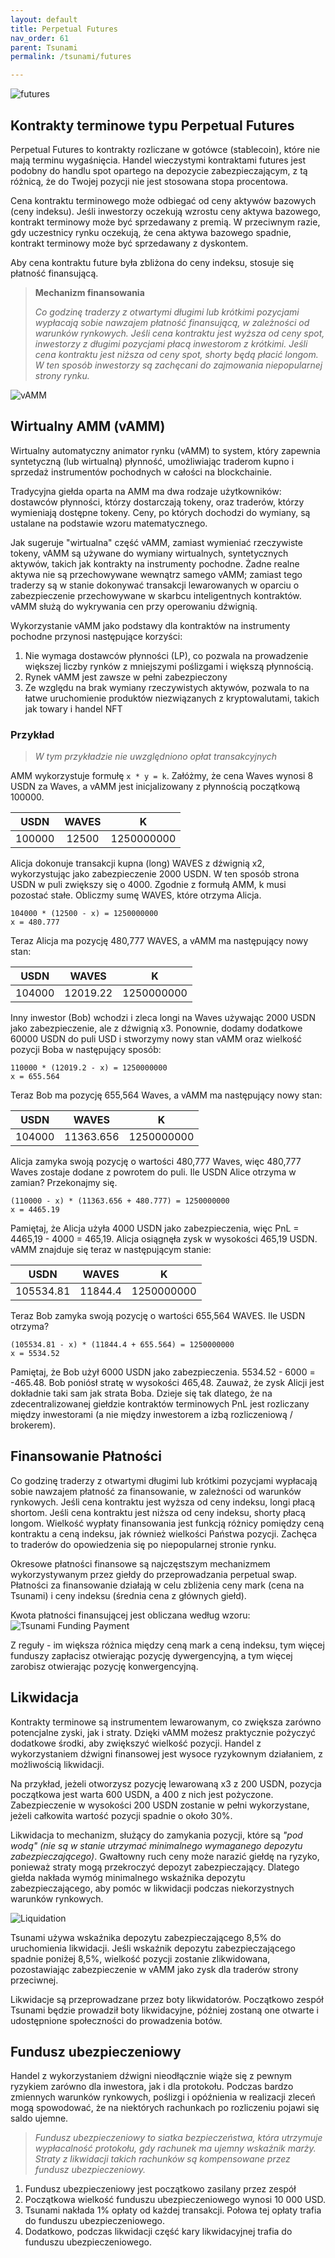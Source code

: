 ```yaml
---
layout: default
title: Perpetual Futures
nav_order: 61
parent: Tsunami
permalink: /tsunami/futures

---
```


![futures](/images/futures.png)

## Kontrakty terminowe typu Perpetual Futures

Perpetual Futures to kontrakty rozliczane w gotówce (stablecoin), które nie mają terminu wygaśnięcia. Handel wieczystymi kontraktami futures jest podobny do handlu spot opartego na depozycie zabezpieczającym, z tą różnicą, że do Twojej pozycji nie jest stosowana stopa procentowa.

Cena kontraktu terminowego może odbiegać od ceny aktywów bazowych (ceny indeksu). Jeśli inwestorzy oczekują wzrostu ceny aktywa bazowego, kontrakt terminowy może być sprzedawany z premią. W przeciwnym razie, gdy uczestnicy rynku oczekują, że cena aktywa bazowego spadnie, kontrakt terminowy może być sprzedawany z dyskontem.

Aby cena kontraktu future była zbliżona do ceny indeksu, stosuje się płatność finansującą.

> **Mechanizm finansowania**
> 
> *Co godzinę traderzy z otwartymi długimi lub krótkimi pozycjami wypłacają sobie nawzajem płatność finansującą, w zależności od warunków rynkowych. Jeśli cena kontraktu jest wyższa od ceny spot, inwestorzy z długimi pozycjami płacą inwestorom z krótkimi. Jeśli cena kontraktu jest niższa od ceny spot, shorty będą płacić longom. W ten sposób inwestorzy są zachęcani do zajmowania niepopularnej strony rynku.*

![vAMM](/images/vamm.png)

## Wirtualny AMM (vAMM)

Wirtualny automatyczny animator rynku (vAMM) to system, który zapewnia syntetyczną (lub wirtualną) płynność, umożliwiając traderom kupno i sprzedaż instrumentów pochodnych w całości na blockchainie.

Tradycyjna giełda oparta na AMM ma dwa rodzaje użytkowników: dostawców płynności, którzy dostarczają tokeny, oraz traderów, którzy wymieniają dostępne tokeny. Ceny, po których dochodzi do wymiany, są ustalane na podstawie wzoru matematycznego.

Jak sugeruje "wirtualna" część vAMM, zamiast wymieniać rzeczywiste tokeny, vAMM są używane do wymiany wirtualnych, syntetycznych aktywów, takich jak kontrakty na instrumenty pochodne. Żadne realne aktywa nie są przechowywane wewnątrz samego vAMM; zamiast tego traderzy są w stanie dokonywać transakcji lewarowanych w oparciu o zabezpieczenie przechowywane w skarbcu inteligentnych kontraktów. vAMM służą do wykrywania cen przy operowaniu dźwignią.

Wykorzystanie vAMM jako podstawy dla kontraktów na instrumenty pochodne przynosi następujące korzyści:

1. Nie wymaga dostawców płynności (LP), co pozwala na prowadzenie większej liczby rynków z mniejszymi poślizgami i większą płynnością.
2. Rynek vAMM jest zawsze w pełni zabezpieczony
3. Ze względu na brak wymiany rzeczywistych aktywów, pozwala to na łatwe uruchomienie produktów niezwiązanych z kryptowalutami, takich jak towary i handel NFT

### Przykład

> *W tym przykładzie nie uwzględniono opłat transakcyjnych*

AMM wykorzystuje formułę `x * y = k`. Załóżmy, że cena Waves wynosi 8 USDN za Waves, a vAMM jest inicjalizowany z płynnością początkową 100000.

| USDN   | WAVES | K          |
|:------:|:-----:|:----------:|
| 100000 | 12500 | 1250000000 |

Alicja dokonuje transakcji kupna (long) WAVES z dźwignią x2, wykorzystując jako zabezpieczenie 2000 USDN. W ten sposób strona USDN w puli zwiększy się o 4000. Zgodnie z formułą AMM, k musi pozostać stałe. Obliczmy sumę WAVES, które otrzyma Alicja.

```
104000 * (12500 - x) = 1250000000
x = 480.777
```

Teraz Alicja ma pozycję 480,777 WAVES, a vAMM ma następujący nowy stan:

| USDN   | WAVES    | K          |
|:------:|:--------:|:----------:|
| 104000 | 12019.22 | 1250000000 |

Inny inwestor (Bob) wchodzi i zleca longi na Waves używając 2000 USDN jako zabezpieczenie, ale z dźwignią x3. Ponownie, dodamy dodatkowe 60000 USDN do puli USD i stworzymy nowy stan vAMM oraz wielkość pozycji Boba w następujący sposób:

```
110000 * (12019.2 - x) = 1250000000
x = 655.564
```

Teraz Bob ma pozycję 655,564 Waves, a vAMM ma następujący nowy stan:

| USDN   | WAVES     | K          |
|:------:|:---------:|:----------:|
| 104000 | 11363.656 | 1250000000 |

Alicja zamyka swoją pozycję o wartości 480,777 Waves, więc 480,777 Waves zostaje dodane z powrotem do puli. Ile USDN Alice otrzyma w zamian? Przekonajmy się.

```
(110000 - x) * (11363.656 + 480.777) = 1250000000
x = 4465.19
```

Pamiętaj, że Alicja użyła 4000 USDN jako zabezpieczenia, więc PnL = 4465,19 - 4000 = 465,19. Alicja osiągnęła zysk w wysokości 465,19 USDN. vAMM znajduje się teraz w następującym stanie:

| USDN      | WAVES   | K          |
|:---------:|:-------:|:----------:|
| 105534.81 | 11844.4 | 1250000000 |

Teraz Bob zamyka swoją pozycję o wartości 655,564 WAVES. Ile USDN otrzyma?

```
(105534.81 - x) * (11844.4 + 655.564) = 1250000000
x = 5534.52
```

Pamiętaj, że Bob użył 6000 USDN jako zabezpieczenia. 5534.52 - 6000 = -465.48. Bob poniósł stratę w wysokości 465,48. Zauważ, że zysk Alicji jest dokładnie taki sam jak strata Boba. Dzieje się tak dlatego, że na zdecentralizowanej giełdzie kontraktów terminowych PnL jest rozliczany między inwestorami (a nie między inwestorem a izbą rozliczeniową / brokerem).

## Finansowanie Płatności

Co godzinę traderzy z otwartymi długimi lub krótkimi pozycjami wypłacają sobie nawzajem płatność za finansowanie, w zależności od warunków rynkowych. Jeśli cena kontraktu jest wyższa od ceny indeksu, longi płacą shortom. Jeśli cena kontraktu jest niższa od ceny indeksu, shorty płacą longom. Wielkość wypłaty finansowania jest funkcją różnicy pomiędzy ceną kontraktu a ceną indeksu, jak również wielkości Państwa pozycji. Zachęca to traderów do opowiedzenia się po niepopularnej stronie rynku.

Okresowe płatności finansowe są najczęstszym mechanizmem wykorzystywanym przez giełdy do przeprowadzania perpetual swap. Płatności za finansowanie działają w celu zbliżenia ceny mark (cena na Tsunami) i ceny indeksu (średnia cena z głównych giełd).

Kwota płatności finansującej jest obliczana według wzoru:
![Tsunami Funding Payment](/images/tsunami-funding-payment.png)

Z reguły - im większa różnica między ceną mark a ceną indeksu, tym więcej funduszy zapłacisz otwierając pozycję dywergencyjną, a tym więcej zarobisz otwierając pozycję konwergencyjną.

## Likwidacja

Kontrakty terminowe są instrumentem lewarowanym, co zwiększa zarówno potencjalne zyski, jak i straty. Dzięki vAMM możesz praktycznie pożyczyć dodatkowe środki, aby zwiększyć wielkość pozycji. Handel z wykorzystaniem dźwigni finansowej jest wysoce ryzykownym działaniem, z możliwością likwidacji.

Na przykład, jeżeli otworzysz pozycję lewarowaną x3 z 200 USDN, pozycja początkowa jest warta 600 USDN, a 400 z nich jest pożyczone. Zabezpieczenie w wysokości 200 USDN zostanie w pełni wykorzystane, jeżeli całkowita wartość pozycji spadnie o około 30%.

Likwidacja to mechanizm, służący do zamykania pozycji, które są *"pod wodą" (nie są w stanie utrzymać minimalnego wymaganego depozytu zabezpieczającego)*. Gwałtowny ruch ceny może narazić giełdę na ryzyko, ponieważ straty mogą przekroczyć depozyt zabezpieczający. Dlatego giełda nakłada wymóg minimalnego wskaźnika depozytu zabezpieczającego, aby pomóc w likwidacji podczas niekorzystnych warunków rynkowych.

![Liquidation](/images/tsunami-liquidation.png)

Tsunami używa wskaźnika depozytu zabezpieczającego 8,5% do uruchomienia likwidacji. Jeśli wskaźnik depozytu zabezpieczającego spadnie poniżej 8,5%, wielkość pozycji zostanie zlikwidowana, pozostawiając zabezpieczenie w vAMM jako zysk dla traderów strony przeciwnej.

Likwidacje są przeprowadzane przez boty likwidatorów. Początkowo zespół Tsunami będzie prowadził boty likwidacyjne, później zostaną one otwarte i udostępnione społeczności do prowadzenia botów.

## Fundusz ubezpieczeniowy

Handel z wykorzystaniem dźwigni nieodłącznie wiąże się z pewnym ryzykiem zarówno dla inwestora, jak i dla protokołu. Podczas bardzo zmiennych warunków rynkowych, poślizgi i opóźnienia w realizacji zleceń mogą spowodować, że na niektórych rachunkach po rozliczeniu pojawi się saldo ujemne.

> *Fundusz ubezpieczeniowy to siatka bezpieczeństwa, która utrzymuje wypłacalność protokołu, gdy rachunek ma ujemny wskaźnik marży. Straty z likwidacji takich rachunków są kompensowane przez fundusz ubezpieczeniowy.*

1. Fundusz ubezpieczeniowy jest początkowo zasilany przez zespół
2. Początkowa wielkość funduszu ubezpieczeniowego wynosi 10 000 USD.
3. Tsunami nakłada 1% opłaty od każdej transakcji. Połowa tej opłaty trafia do funduszu ubezpieczeniowego.
4. Dodatkowo, podczas likwidacji część kary likwidacyjnej trafia do funduszu ubezpieczeniowego.